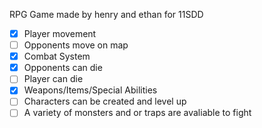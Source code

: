 RPG Game
made by henry and ethan for 11SDD

- [x] Player movement
- [ ] Opponents move on map
- [x] Combat System
- [x] Opponents can die
- [ ] Player can die
- [x] Weapons/Items/Special Abilities
- [ ] Characters can be created and level up
- [ ] A variety of monsters and or traps are avaliable to fight
